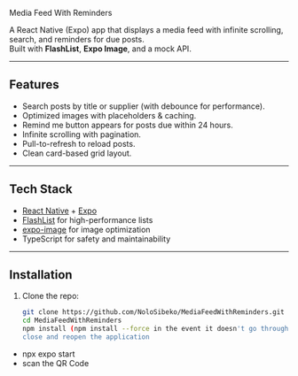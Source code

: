 Media Feed With Reminders

A React Native (Expo) app that displays a media feed with infinite scrolling, search, and reminders for due posts.  
Built with **FlashList**, **Expo Image**, and a mock API.

---

## Features
- Search posts by title or supplier (with debounce for performance).
- Optimized images with placeholders & caching.
- Remind me button appears for posts due within 24 hours.
- Infinite scrolling with pagination.
- Pull-to-refresh to reload posts.
- Clean card-based grid layout.

---

## Tech Stack
- [React Native](https://reactnative.dev/) + [Expo](https://expo.dev/)
- [FlashList](https://shopify.github.io/flash-list/) for high-performance lists
- [expo-image](https://docs.expo.dev/versions/latest/sdk/image/) for image optimization
- TypeScript for safety and maintainability

---

## Installation

1. Clone the repo:
   ```bash
   git clone https://github.com/NoloSibeko/MediaFeedWithReminders.git
   cd MediaFeedWithReminders
   npm install (npm install --force in the event it doesn't go through)
   close and reopen the application 
 - npx expo start
 - scan the QR Code
